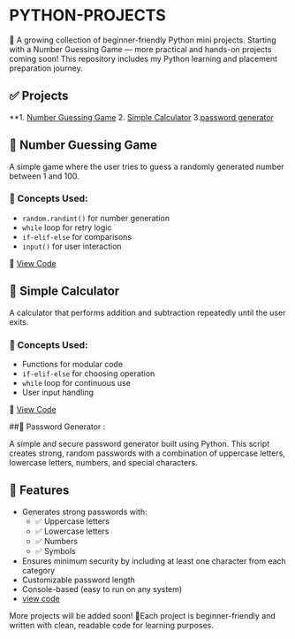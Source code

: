 # PYTHON-PROJECTS
📢 A growing collection of beginner-friendly Python mini projects. Starting with a Number Guessing Game — more practical and hands-on projects coming soon!
    This repository includes my Python learning and placement preparation journey. 
## ✅ Projects
**1. [Number Guessing Game](#number-guessing-game)
2. [Simple Calculator](#simple-calculator)
3.[password generator](#password-generator)

## 🔢 Number Guessing Game

A simple game where the user tries to guess a randomly generated number between 1 and 100.

### 🧠 Concepts Used:
- `random.randint()` for number generation
- `while` loop for retry logic
- `if-elif-else` for comparisons
- `input()` for user interaction

📄 [View Code](numberguessinggame.py)

## 🧮 Simple Calculator

A calculator that performs addition and subtraction repeatedly until the user exits.

### 🧠 Concepts Used:
- Functions for modular code
- `if-elif-else` for choosing operation
- `while` loop for continuous use
- User input handling

📄 [View Code](calculator.py)

##🔐 Password Generator :

A simple and secure password generator built using Python. This script creates strong, random passwords with a combination of uppercase letters, lowercase letters, numbers, and special characters.

## 📌 Features

- Generates strong passwords with:
  - ✅ Uppercase letters
  - ✅ Lowercase letters
  - ✅ Numbers
  - ✅ Symbols
- Ensures minimum security by including at least one character from each category
- Customizable password length
- Console-based (easy to run on any system)
- [view code](password-generator.py)

 More projects will be added soon!
📌Each project is beginner-friendly and written with clean, readable code for learning purposes.
